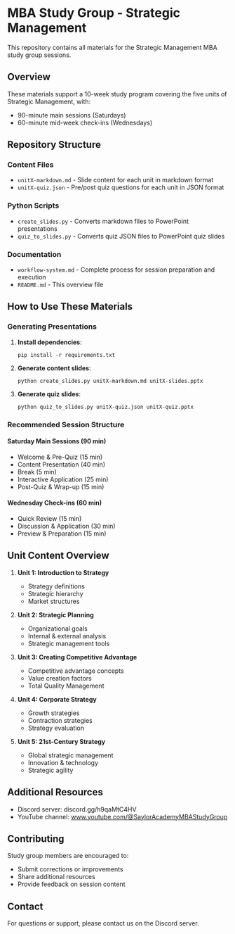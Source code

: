 # MBA Study Group - Strategic Management

This repository contains all materials for the Strategic Management MBA study group sessions.

## Overview

These materials support a 10-week study program covering the five units of Strategic Management, with:
- 90-minute main sessions (Saturdays)
- 60-minute mid-week check-ins (Wednesdays)

## Repository Structure

### Content Files
- `unitX-markdown.md` - Slide content for each unit in markdown format
- `unitX-quiz.json` - Pre/post quiz questions for each unit in JSON format

### Python Scripts
- `create_slides.py` - Converts markdown files to PowerPoint presentations
- `quiz_to_slides.py` - Converts quiz JSON files to PowerPoint quiz slides

### Documentation
- `workflow-system.md` - Complete process for session preparation and execution
- `README.md` - This overview file

## How to Use These Materials

### Generating Presentations

1. **Install dependencies**:
   ```
   pip install -r requirements.txt
   ```

2. **Generate content slides**:
   ```
   python create_slides.py unitX-markdown.md unitX-slides.pptx
   ```

3. **Generate quiz slides**:
   ```
   python quiz_to_slides.py unitX-quiz.json unitX-quiz.pptx
   ```

### Recommended Session Structure

#### Saturday Main Sessions (90 min)
- Welcome & Pre-Quiz (15 min)
- Content Presentation (40 min)
- Break (5 min)
- Interactive Application (25 min)
- Post-Quiz & Wrap-up (15 min)

#### Wednesday Check-ins (60 min)
- Quick Review (15 min)
- Discussion & Application (30 min)
- Preview & Preparation (15 min)

## Unit Content Overview

1. **Unit 1: Introduction to Strategy**
   - Strategy definitions
   - Strategic hierarchy
   - Market structures

2. **Unit 2: Strategic Planning**
   - Organizational goals
   - Internal & external analysis
   - Strategic management tools

3. **Unit 3: Creating Competitive Advantage**
   - Competitive advantage concepts
   - Value creation factors
   - Total Quality Management

4. **Unit 4: Corporate Strategy**
   - Growth strategies
   - Contraction strategies
   - Strategy evaluation

5. **Unit 5: 21st-Century Strategy**
   - Global strategic management
   - Innovation & technology
   - Strategic agility

## Additional Resources

- Discord server: discord.gg/h9qaMtC4HV
- YouTube channel: www.youtube.com/@SaylorAcademyMBAStudyGroup

## Contributing

Study group members are encouraged to:
- Submit corrections or improvements
- Share additional resources
- Provide feedback on session content

## Contact

For questions or support, please contact us on the Discord server.
